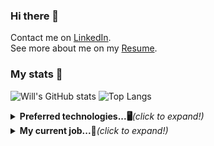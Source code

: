 ### Hi there 👋
Contact me on
[LinkedIn](https://www.linkedin.com/in/will-marcio).
<br>
See more about me on my 
[Resume](https://will-site-76600.firebaseapp.com/).
<br>
### My stats 🎯
![Will's GitHub stats](https://github-readme-stats.vercel.app/api?username=w1ll-dev&layout=compact&show_icons=true&theme=algolia&hide=stars)
![Top Langs](https://github-readme-stats.vercel.app/api/top-langs/?username=w1ll-dev&layout=compact&theme=algolia)
<br>

<details>
  <summary><b>Preferred technologies...🖥</b><i>(click to expand!)</i></summary>
  <details>
    <summary><b>Flutter</b><i>(click to expand!)</i></summary>
    <p>
      With the flutter framwork of the dart I can build applications following design patterns and using smartphone features such as geolocation, local
      authentication with biometrics and face id, consuming rest apis from the backend via http routes for example.
    </p>
  </details>
  <details>
    <summary><b>React</b><i>(click to expand!)</i></summary>
    <p>
      With the react framework I build responsive applications following design patterns and that can use various types of features such as authentication,
      simultaneous update of data for various users, consumption of rest api, etc.
    </p>
  </details>
  <details>
    <summary><b>Node</b><i>(click to expand!)</i></summary>
    <p>
      Using nodejs I am able to create rest apis that access, make changes to databases and provide this data through http routes, I can also add features like
      authentication with jwt for example.
    </p>
  </details>
</details>

<details>
  <summary><b>My current job...💪</b><i>(click to expand!)</i></summary>
  <p>
    I currently work as a <b>smarttv developer</b> at <b>Mirakulo</b> software. Together with the Globo network television we built and currently maintain
    <b>Globoplay</b> for smarttv, one of the most used applications in the country.
  </p>
</details>
